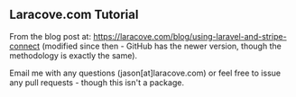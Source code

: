 ## Laracove.com Tutorial

From the blog post at: https://laracove.com/blog/using-laravel-and-stripe-connect (modified since then - GitHub has the newer version, though the methodology is exactly the same).

Email me with any questions (jason[at]laracove.com) or feel free to issue any pull requests - though this isn't a package.
